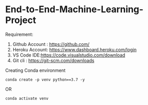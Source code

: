 # End-to-End-Machine-Learning-Project

Requirement:

1. Github Account : https://github.com/
2. Heroku Account: https://www.dashboard.heroku.com/login
3. VS Code IDE:https://code.visualstudio.com/download
4. Git cli : https://git-scm.com/downloads


Creating Conda environment

```
conda create -p venv python==3.7 -y
```

OR

```
conda activate venv
```

```pip intall -r requirements.txt
```
